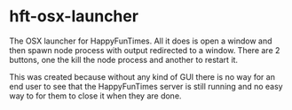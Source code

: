 hft-osx-launcher
================

The OSX launcher for HappyFunTimes. All it does is open a window and then spawn node process with
output redirected to a window. There are 2 buttons, one the kill the node process and another
to restart it.

This was created because without any kind of GUI there is no way for an end user to see
that the HappyFunTimes server is still running and no easy way to for them to close it
when they are done.


